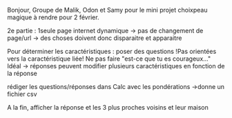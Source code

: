 Bonjour,
Groupe de Malik, Odon et Samy pour le mini projet choixpeau magique à rendre pour 2 février.


  2e partie :
  1seule page internet dynamique -> pas de changement de page/url    -> des choses doivent donc disparaitre et apparaitre

  Pour déterminer les caractéristiques : poser des questions !Pas orientées vers la caractéristique liée! 
  Ne pas faire "est-ce que tu es courageux..."
  Idéal -> réponses peuvent modifier plusieurs caractéristiques en fonction de la réponse 

  rédiger les questions/réponses dans Calc avec les pondérations ->donne un fichier csv  

  A la fin, afficher la réponse et les 3 plus proches voisins et leur maison
